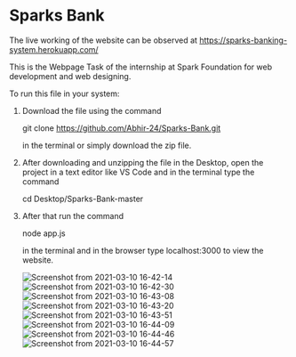 # Sparks Bank

The live working of the website can be observed at https://sparks-banking-system.herokuapp.com/

This is the Webpage Task of the internship at Spark Foundation for web development and web designing.

To run this file in your system:

1. Download the file using the command 

   git clone https://github.com/Abhir-24/Sparks-Bank.git 
   
   in the terminal or simply download the zip file.
   
2. After downloading and unzipping the file in the Desktop, open the project in a text editor like VS Code and in the terminal type the command
  
   cd Desktop/Sparks-Bank-master
   
3. After that run the command 
 
   node app.js
   
   in the terminal and in the browser type localhost:3000 to view the website.
   
   
   ![Screenshot from 2021-03-10 16-42-14](https://user-images.githubusercontent.com/56101022/110621621-70235600-81c0-11eb-9a1d-372b1ab1f265.png)
![Screenshot from 2021-03-10 16-42-30](https://user-images.githubusercontent.com/56101022/110621637-74e80a00-81c0-11eb-8034-7ac7a233c7aa.png)
![Screenshot from 2021-03-10 16-43-08](https://user-images.githubusercontent.com/56101022/110621650-774a6400-81c0-11eb-8b9d-ae95c89e8643.png)
![Screenshot from 2021-03-10 16-43-20](https://user-images.githubusercontent.com/56101022/110621656-79acbe00-81c0-11eb-859c-4c46414a37f9.png)
![Screenshot from 2021-03-10 16-43-51](https://user-images.githubusercontent.com/56101022/110621659-7c0f1800-81c0-11eb-9e5b-d629ac599501.png)
![Screenshot from 2021-03-10 16-44-09](https://user-images.githubusercontent.com/56101022/110621662-7dd8db80-81c0-11eb-84be-18440f743cb0.png)
![Screenshot from 2021-03-10 16-44-46](https://user-images.githubusercontent.com/56101022/110621673-803b3580-81c0-11eb-8a50-6f0c94de8d66.png)
![Screenshot from 2021-03-10 16-44-57](https://user-images.githubusercontent.com/56101022/110621681-829d8f80-81c0-11eb-9112-c3ca1841c391.png)

   
